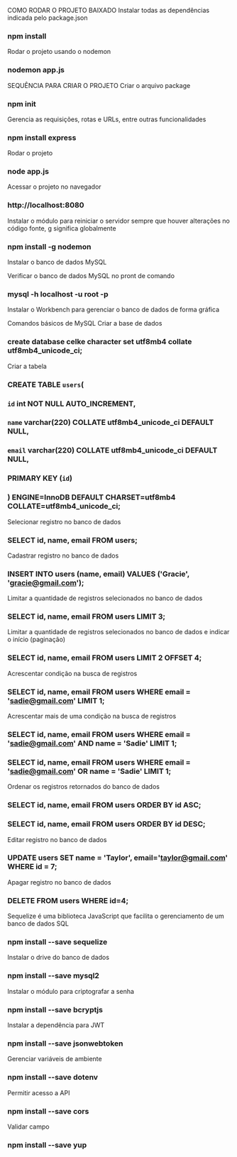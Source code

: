 COMO RODAR O PROJETO BAIXADO
Instalar todas as dependências indicada pelo package.json
### npm install

Rodar o projeto usando o nodemon
### nodemon app.js




SEQUÊNCIA PARA CRIAR O PROJETO
Criar o arquivo package
### npm init

Gerencia as requisições, rotas e URLs, entre outras funcionalidades
### npm install express

Rodar o projeto
### node app.js

Acessar o projeto no navegador
### http://localhost:8080

Instalar o módulo para reiniciar o servidor sempre que houver alterações no código fonte, g significa globalmente
### npm install -g nodemon

Instalar o banco de dados MySQL

Verificar o banco de dados MySQL no pront de comando
### mysql -h localhost -u root -p

Instalar o Workbench para gerenciar o banco de dados de forma gráfica

Comandos básicos de MySQL
Criar a base de dados 
### create database celke character set utf8mb4 collate utf8mb4_unicode_ci;

Criar a tabela
### CREATE TABLE `users`(
###	  `id` int NOT NULL AUTO_INCREMENT,
###   `name` varchar(220) COLLATE utf8mb4_unicode_ci DEFAULT NULL,
###   `email` varchar(220) COLLATE utf8mb4_unicode_ci DEFAULT NULL,
###   PRIMARY KEY (`id`)    
### ) ENGINE=InnoDB DEFAULT CHARSET=utf8mb4 COLLATE=utf8mb4_unicode_ci;

Selecionar registro no banco de dados
### SELECT id, name, email FROM users;

Cadastrar registro no banco de dados
### INSERT INTO users (name, email) VALUES ('Gracie', 'gracie@gmail.com');

Limitar a quantidade de registros selecionados no banco de dados
### SELECT id, name, email FROM users LIMIT 3;

Limitar a quantidade de registros selecionados no banco de dados e indicar o início (paginação)
### SELECT id, name, email FROM users LIMIT 2 OFFSET 4;

Acrescentar condição na busca de registros
### SELECT id, name, email FROM users WHERE email = 'sadie@gmail.com' LIMIT 1;

Acrescentar mais de uma condição na busca de registros
### SELECT id, name, email FROM users WHERE email = 'sadie@gmail.com' AND name = 'Sadie' LIMIT 1;
### SELECT id, name, email FROM users WHERE email = 'sadie@gmail.com' OR name = 'Sadie' LIMIT 1;

Ordenar os registros retornados do banco de dados
### SELECT id, name, email FROM users ORDER BY id ASC;
### SELECT id, name, email FROM users ORDER BY id DESC;

Editar registro no banco de dados
### UPDATE users SET name = 'Taylor', email='taylor@gmail.com' WHERE id = 7;

Apagar registro no banco de dados
### DELETE FROM users WHERE id=4;

Sequelize é uma biblioteca JavaScript que facilita o gerenciamento de um banco de dados SQL
### npm install --save sequelize

Instalar o drive do banco de dados 
### npm install --save mysql2

Instalar o módulo para criptografar a senha
### npm install --save bcryptjs

Instalar a dependência para JWT
### npm install --save jsonwebtoken

Gerenciar variáveis de ambiente
### npm install --save dotenv

Permitir acesso a API
### npm install --save cors

Validar campo
### npm install --save yup

